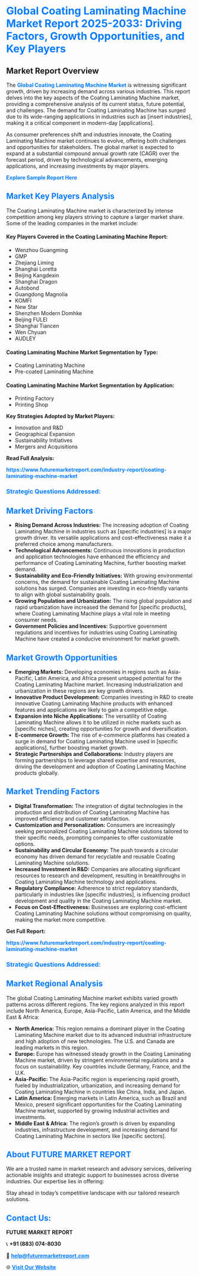 <h1 style="color: #007BFF;">Global Coating Laminating Machine Market Report 2025-2033: Driving Factors, Growth Opportunities, and Key Players</h1>

<section id="overview">
<h2>Market Report Overview</h2>
<p>The <a href="https://www.futuremarketreport.com/industry-report/coating-laminating-machine-market" style="color: #007BFF; text-decoration: none;"><strong>Global Coating Laminating Machine Market</strong></a> is witnessing significant growth, driven by increasing demand across various industries. This report delves into the key aspects of the Coating Laminating Machine market, providing a comprehensive analysis of its current status, future potential, and challenges. The demand for Coating Laminating Machine has surged due to its wide-ranging applications in industries such as [insert industries], making it a critical component in modern-day [applications].</p>
<p>As consumer preferences shift and industries innovate, the Coating Laminating Machine market continues to evolve, offering both challenges and opportunities for stakeholders. The global market is expected to expand at a substantial compound annual growth rate (CAGR) over the forecast period, driven by technological advancements, emerging applications, and increasing investments by major players.</p>
</section>

<section id="overview">
<p><a href="https://www.futuremarketreport.com/request-sample/reportId=35708" style="color: #007BFF; text-decoration: none;"><strong>Explore Sample Report Here</strong></a></p>
</section>

<section id="key-players">
<h2 style="color: #007BFF;">Market Key Players Analysis</h2>
<p>The Coating Laminating Machine market is characterized by intense competition among key players striving to capture a larger market share. Some of the leading companies in the market include:</p>
<h4>Key Players Covered in the Coating Laminating Machine Report:</h4>
<ul><li>Wenzhou Guangming</li><li>GMP</li><li>Zhejiang Liming</li><li>Shanghai Loretta</li><li>Beijing Kangdexin</li><li>Shanghai Dragon</li><li>Autobond</li><li>Guangdong Magnolia</li><li>KOMFI</li><li>New Star</li><li>Shenzhen Modern Domhke</li><li>Beijing FULEI</li><li>Shanghai Tiancen</li><li>Wen Chyuan</li><li>AUDLEY</li></ul>
<h4>Coating Laminating Machine Market Segmentation by Type:</h4>
<ul><li>Coating Laminating Machine</li><li>Pre-coated Laminating Machine</li></ul>

<h4>Coating Laminating Machine Market Segmentation by Application:</h4>
<ul><li>Printing Factory</li><li>Printing Shop</li></ul>
<p><strong>Key Strategies Adopted by Market Players:</strong></p>
<ul>
<li>Innovation and R&D</li>
<li>Geographical Expansion</li>
<li>Sustainability Initiatives</li>
<li>Mergers and Acquisitions</li>
</ul>
</section>

<section>
<p><strong>Read Full Analysis: </strong></p><a href="https://www.futuremarketreport.com/industry-report/coating-laminating-machine-market" style="color: #007BFF; text-decoration: none;"><strong>https://www.futuremarketreport.com/industry-report/coating-laminating-machine-market</strong></a>
<h3 style="color: #007BFF;">Strategic Questions Addressed:</h3>
</section>

<section id="driving-factors">
<h2 style="color: #007BFF;">Market Driving Factors</h2>
<ul>
<li><strong>Rising Demand Across Industries:</strong> The increasing adoption of Coating Laminating Machine in industries such as [specific industries] is a major growth driver. Its versatile applications and cost-effectiveness make it a preferred choice among manufacturers.</li>
<li><strong>Technological Advancements:</strong> Continuous innovations in production and application technologies have enhanced the efficiency and performance of Coating Laminating Machine, further boosting market demand.</li>
<li><strong>Sustainability and Eco-Friendly Initiatives:</strong> With growing environmental concerns, the demand for sustainable Coating Laminating Machine solutions has surged. Companies are investing in eco-friendly variants to align with global sustainability goals.</li>
<li><strong>Growing Population and Urbanization:</strong> The rising global population and rapid urbanization have increased the demand for [specific products], where Coating Laminating Machine plays a vital role in meeting consumer needs.</li>
<li><strong>Government Policies and Incentives:</strong> Supportive government regulations and incentives for industries using Coating Laminating Machine have created a conducive environment for market growth.</li>
</ul>
</section>

<section id="growth-opportunities">
<h2 style="color: #007BFF;">Market Growth Opportunities</h2>
<ul>
<li><strong>Emerging Markets:</strong> Developing economies in regions such as Asia-Pacific, Latin America, and Africa present untapped potential for the Coating Laminating Machine market. Increasing industrialization and urbanization in these regions are key growth drivers.</li>
<li><strong>Innovative Product Development:</strong> Companies investing in R&D to create innovative Coating Laminating Machine products with enhanced features and applications are likely to gain a competitive edge.</li>
<li><strong>Expansion into Niche Applications:</strong> The versatility of Coating Laminating Machine allows it to be utilized in niche markets such as [specific niches], creating opportunities for growth and diversification.</li>
<li><strong>E-commerce Growth:</strong> The rise of e-commerce platforms has created a surge in demand for Coating Laminating Machine used in [specific applications], further boosting market growth.</li>
<li><strong>Strategic Partnerships and Collaborations:</strong> Industry players are forming partnerships to leverage shared expertise and resources, driving the development and adoption of Coating Laminating Machine products globally.</li>
</ul>
</section>

<section id="trending-factors">
<h2 style="color: #007BFF;">Market Trending Factors</h2>
<ul>
<li><strong>Digital Transformation:</strong> The integration of digital technologies in the production and distribution of Coating Laminating Machine has improved efficiency and customer satisfaction.</li>
<li><strong>Customization and Personalization:</strong> Consumers are increasingly seeking personalized Coating Laminating Machine solutions tailored to their specific needs, prompting companies to offer customizable options.</li>
<li><strong>Sustainability and Circular Economy:</strong> The push towards a circular economy has driven demand for recyclable and reusable Coating Laminating Machine solutions.</li>
<li><strong>Increased Investment in R&D:</strong> Companies are allocating significant resources to research and development, resulting in breakthroughs in Coating Laminating Machine technology and applications.</li>
<li><strong>Regulatory Compliance:</strong> Adherence to strict regulatory standards, particularly in industries like [specific industries], is influencing product development and quality in the Coating Laminating Machine market.</li>
<li><strong>Focus on Cost-Effectiveness:</strong> Businesses are exploring cost-efficient Coating Laminating Machine solutions without compromising on quality, making the market more competitive.</li>
</ul>
</section>

<section>
<p><strong>Get Full Report: </strong></p><a href="https://www.futuremarketreport.com/industry-report/coating-laminating-machine-market" style="color: #007BFF; text-decoration: none;"><strong>https://www.futuremarketreport.com/industry-report/coating-laminating-machine-market</strong></a>
<h3 style="color: #007BFF;">Strategic Questions Addressed:</h3>
</section>


<section id="regional-analysis">
<h2 style="color: #007BFF;">Market Regional Analysis</h2>
<p>The global Coating Laminating Machine market exhibits varied growth patterns across different regions. The key regions analyzed in this report include North America, Europe, Asia-Pacific, Latin America, and the Middle East & Africa:</p>
<ul>
<li><strong>North America:</strong> This region remains a dominant player in the Coating Laminating Machine market due to its advanced industrial infrastructure and high adoption of new technologies. The U.S. and Canada are leading markets in this region.</li>
<li><strong>Europe:</strong> Europe has witnessed steady growth in the Coating Laminating Machine market, driven by stringent environmental regulations and a focus on sustainability. Key countries include Germany, France, and the U.K.</li>
<li><strong>Asia-Pacific:</strong> The Asia-Pacific region is experiencing rapid growth, fueled by industrialization, urbanization, and increasing demand for Coating Laminating Machine in countries like China, India, and Japan.</li>
<li><strong>Latin America:</strong> Emerging markets in Latin America, such as Brazil and Mexico, present significant opportunities for the Coating Laminating Machine market, supported by growing industrial activities and investments.</li>
<li><strong>Middle East & Africa:</strong> The region’s growth is driven by expanding industries, infrastructure development, and increasing demand for Coating Laminating Machine in sectors like [specific sectors].</li>
</ul>
</section>

<footer>
<h2 style="color: #007BFF;">About FUTURE MARKET REPORT</h2>
<p>We are a trusted name in market research and advisory services, delivering actionable insights and strategic support to businesses across diverse industries. Our expertise lies in offering:</p>

<p>Stay ahead in today’s competitive landscape with our tailored research solutions.</p>

<h2 style="color: #007BFF;">Contact Us:</h2>
<p><strong>FUTURE MARKET REPORT</strong></p>
<p>📞 <strong>+91 (883) 074-8030</strong></p>
<p>📧 <strong><a href="mailto:help@futuremarketreport.com" style="color: #007BFF;">help@futuremarketreport.com</a></strong></p>
<p>🌐 <strong><a href="https://www.futuremarketreport.com/" style="color: #007BFF;">Visit Our Website</a></strong></p>
</footer>
